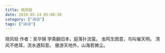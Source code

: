 ```yaml
---
title: 晓风轻
date: 2018-05-24 05:08:30
category: ["诗词"]
tags: ["诗词"]
---
```

晓风轻
作者：吴华锦
学斋翻旧本，庭落扑流萤。
虫鸣生困意，鸟叫催天明。
清风不绝耳，流水遇知音。
傲游天地外，山海若微尘。